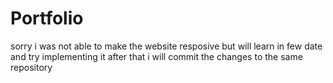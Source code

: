 # Portfolio
sorry i was not able to make the website resposive but will learn in few date and try implementing it after that i will commit the changes to the same repository
